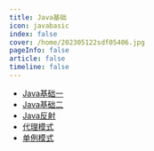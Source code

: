 ```yaml
---
title: Java基础
icon: javabasic 
index: false
cover: /home/202305122sdf05406.jpg
pageInfo: false
article: false
timeline: false
---
```

- <HopeIcon icon="page"/> [Java基础一](1java.md) 
- <HopeIcon icon="page"/> [Java基础二](2java.md) 
- <HopeIcon icon="page"/> [Java反射](3reflex.md)
- <HopeIcon icon="page"/> [代理模式](4javaProxy.md)
- <HopeIcon icon="page"/> [单例模式](5singleton.md)


